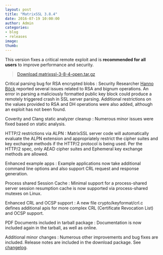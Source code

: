 ```yaml
---
layout: post
title: "MatrixSSL 3.8.4"
date: 2016-07-19 10:00:00
author: Admin
categories:
- blog
- releases
image:
thumb:
---
```

This version fixes a critical remote exploit and is **recommended for all users** to improve performance and security.

> <i class="fa fa-download"></i> [Download matrixssl-3-8-4-open.tar.gz](https://github.com/matrixssl/matrixssl/archive/3-8-4-open.tar.gz)

Critical parsing bug for RSA encrypted blobs
: Security Researcher [Hanno Böck](https://hboeck.de/) reported several issues related to RSA and bignum operations. An error in parsing a maliciously formatted public key block could produce a remotely triggered crash in SSL server parsing. Additional restrictions on the values provided to RSA and DH operations were also added, although an exploit has not been found.

Coverity and Clang static analyzer cleanup
: Numerous minor issues were fixed based on static analysis.

HTTP/2 restrictions via ALPN
: MatrixSSL server code will automatically evaluate the ALPN extension and appropriately restrict the cipher suites and key exchange methods if the HTTP/2 protocol is being used. Per the HTTP/2 spec, only AEAD cipher suites and Ephemeral key exchange methods are allowed.

Enhanced example apps
: Example applications now take additional command line options and also support CRL request and response generation.

Process shared Session Cache
: Minimal support for a process-shared server session resumption cache is now supported via process-shared mutexes on Linux.

Enhanced CRL and OCSP support
: A new file crypto/keyformat/crl.c defines additional apis for more complex CRL (Certificate Revocation List) and OCSP support.

PDF Documents included in tarball package
: Documentation is now included again in the tarball, as well as online.

Additional minor changes
: Numerous other improvements and bug fixes are included. Release notes are included in the download package. See [changelog](https://github.com/matrixssl/matrixssl/blob/master/doc/CHANGES_up_to_v3.9.0.md).

